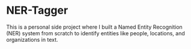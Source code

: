 # NER-Tagger
This is a personal side project where I built a Named Entity Recognition (NER) system from scratch to identify entities like people, locations, and organizations in text.
